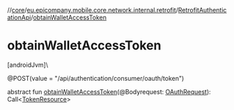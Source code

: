//[core](../../../index.md)/[eu.epicompany.mobile.core.network.internal.retrofit](../index.md)/[RetrofitAuthenticationApi](index.md)/[obtainWalletAccessToken](obtain-wallet-access-token.md)

# obtainWalletAccessToken

[androidJvm]\

@POST(value = &quot;/api/authentication/consumer/oauth/token&quot;)

abstract fun [obtainWalletAccessToken](obtain-wallet-access-token.md)(@Bodyrequest: [OAuthRequest](../../eu.epicompany.mobile.core.network.model.authentication/-o-auth-request/index.md)): Call&lt;[TokenResource](../../eu.epicompany.mobile.core.network.model/-token-resource/index.md)&gt;
